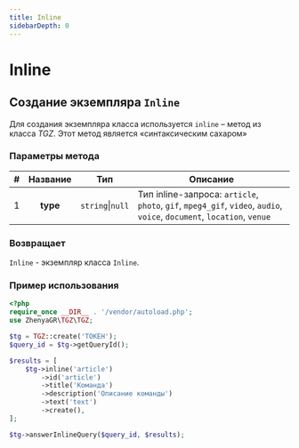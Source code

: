 ```yaml
---
title: Inline
sidebarDepth: 0
---
```


# **Inline**

## Создание экземпляра `Inline`
Для создания экземпляра класса используется `inline` – метод из класса _TGZ_. Этот метод является «синтаксическим сахаром»

### Параметры метода
| # | Название |       Тип        | Описание                                                                                                               |
|:-:|:--------:|:----------------:|------------------------------------------------------------------------------------------------------------------------|
| 1 | **type** | `string`\|`null` | Тип inline-запроса: `article`, `photo`, `gif`, `mpeg4_gif`, `video`, `audio`, `voice`, `document`, `location`, `venue` |

### Возвращает
`Inline` - экземпляр класса `Inline`.

### Пример использования
```php
<?php
require_once __DIR__ . '/vendor/autoload.php';
use ZhenyaGR\TGZ\TGZ;

$tg = TGZ::create('ТОКЕН');
$query_id = $tg->getQueryId();

$results = [
    $tg->inline('article')
        ->id('article')
        ->title('Команда')
        ->description('Описание команды')
        ->text('text')
        ->create(),
];

$tg->answerInlineQuery($query_id, $results);
```

